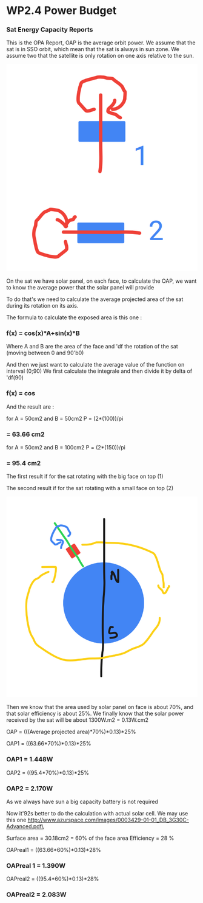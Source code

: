 # WP2.4 Power Budget 

### Sat Energy Capacity Reports 

This is the OPA Report, OAP is the average orbit power. We assume that the sat is in SSO orbit, which mean that the sat is always in sun zone. We assume two that the satellite is only rotation on one axis relative to the sun. 

![](/WP/image/sketch1.png)

On the sat we have solar panel, on each face, to calculate the OAP, we want to know the average power that the solar panel will provide 

To do that's we need to calculate the average projected area of the sat during its rotation on its axis. 

The formula to calculate the exposed area is this one : 

### f(x) = cos(x)*A+sin(x)*B 

Where A and B are the area of the face and 'df the rotation of the sat (moving between 0 and 90'b0) 

And then we just want to calculate the average value of the function on interval (0;90) 
We first calculate the integrale and then divide it by delta of 'df(90) 

### f(x) = cos


And the result are : 

for A = 50cm2 and B = 50cm2 
P = (2*(100))/pi 
### = 63.66 cm2 


for A = 50cm2 and B = 100cm2 
P = (2*(150))/pi 
### = 95.4 cm2 

The first result if for the sat rotating with the big face on top (1)

The second result if for the sat rotating with a small face on top (2) 

![](/WP/image/sketch2.png)


Then we know that the area used by solar panel on face is about 70%, and that solar efficiency is about 25%. We finally know that the solar power received by the sat will be about 1300W.m2 = 0.13W.cm2 

OAP = (((Average projected area)*70%)*0.13)*25% 

OAP1 = ((63.66*70%)*0.13)*25% 
### OAP1 =  1.448W 

OAP2 = ((95.4*70%)*0.13)*25% 
### OAP2 = 2.170W 

As we always have sun a big capacity battery is not required 

Now it\'92s better to do the calculation with actual solar cell. We may use this one http://www.azurspace.com/images/0003429-01-01_DB_3G30C-Advanced.pdf\

Surface area = 30.18cm2 = 60% of the face area 
Efficiency = 28 % 

OAPreal1 = ((63.66*60%)*0.13)*28% 
### OAPreal 1 = 1.390W 

OAPreal2 = ((95.4*60%)*0.13)*28% 
### OAPreal2 = 2.083W 
